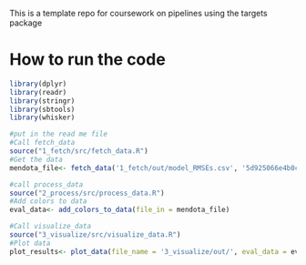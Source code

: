 This is a template repo for coursework on pipelines using the targets package

# How to run the code

```r
library(dplyr)
library(readr)
library(stringr)
library(sbtools)
library(whisker)

#put in the read me file
#Call fetch_data
source("1_fetch/src/fetch_data.R")
#Get the data
mendota_file<- fetch_data('1_fetch/out/model_RMSEs.csv', '5d925066e4b0c4f70d0d0599', 'me_RMSE.csv')

#call process_data
source("2_process/src/process_data.R")
#Add colors to data
eval_data<- add_colors_to_data(file_in = mendota_file)

#Call visualize_data
source("3_visualize/src/visualize_data.R")
#Plot data
plot_results<- plot_data(file_name = '3_visualize/out/', eval_data = eval_data)

```